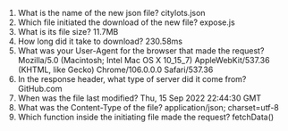 1. What is the name of the new json file?
    citylots.json
2. Which file initiated the download of the new file?
    expose.js
3. What is its file size?
    11.7MB
4. How long did it take to download?
    230.58ms
5. What was your User-Agent for the browser that made the request?
    Mozilla/5.0 (Macintosh; Intel Mac OS X 10_15_7) AppleWebKit/537.36 (KHTML, like Gecko) Chrome/106.0.0.0 Safari/537.36
6. In the response header, what type of server did it come from?
    GitHub.com
7. When was the file last modified?
    Thu, 15 Sep 2022 22:44:30 GMT
8. What was the Content-Type of the file?
    application/json; charset=utf-8
9. Which function inside the initiating file made the request?
    fetchData()